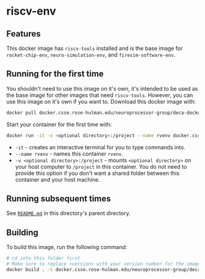 # riscv-env

## Features
This docker image has `riscv-tools` installed and is the base image for `rocket-chip-env`, `neuro-simulation-env`, and `firesim-software-env`.

## Running for the first time
You shouldn't need to use this image on it's own, it's intended to be used as the base image for other images that need `riscv-tools`. However, you can use this image on it's own if you want to.
Download this docker image with:
```bash
docker pull docker.csse.rose-hulman.edu/neuroprocessor-group/deca-docker/riscv-env
```

Start your container for the first time with:
```bash
docker run -it -v <optional directory>:/project --name rvenv docker.csse.rose-hulman.edu/neuroprocessor-group/deca-docker/riscv-env:latest bash
```
* `-it` - creates an interactive terminal for you to type commands into.
* `--name rvenv` - names this container `rvenv`.
* `-v <optional directory>:/project` - mounts `<optional directory>` on your host computer to `/project` in this container. You do not need to provide this option if you don't want a shared folder between this container and your host machine.

## Running subsequent times
See [`README.md`](../README.md#running-containers-subsequent-times) in this directory's parent directory.

## Building
To build this image, run the following command:
```bash
# cd into this folder first
# Make sure to replace <version> with your version number for the image you're building
docker build . -t docker.csse.rose-hulman.edu/neuroprocessor-group/deca-docker/riscv-env:<version>
```